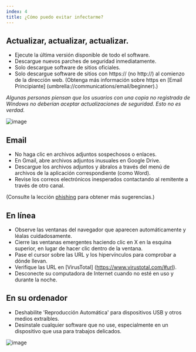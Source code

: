 ```yaml
---
index: 4
title: ¿Cómo puedo evitar infectarme?
---
```

## Actualizar, actualizar, actualizar.

*   Ejecute la última versión disponible de todo el software.
*   Descargue nuevos parches de seguridad inmediatamente.
*   Solo descargue software de sitios oficiales.
*   Solo descargue software de sitios con https:// (no http://) al comienzo de la dirección web. (Obtenga más información sobre https en [Email Principiante] (umbrella://communications/email/beginner).)

*Algunas personas piensan que los usuarios con una copia no registrada de Windows no deberían aceptar actualizaciones de seguridad. Esto no es verdad.*

![image](update.png)

##  Email

*   No haga clic en archivos adjuntos sospechosos o enlaces.
*   En Gmail, abre archivos adjuntos inusuales en Google Drive.
*   Descargue los archivos adjuntos y ábralos a través del menú de archivos de la aplicación correspondiente (como Word).
*   Revise los correos electrónicos inesperados contactando al remitente a través de otro canal.

(Consulte la lección [phishing](umbrella://communications/phishing) para obtener más sugerencias.)

## En línea

*   Observe las ventanas del navegador que aparecen automáticamente y léalas cuidadosamente.
*   Cierre las ventanas emergentes haciendo clic en X en la esquina superior, en lugar de hacer clic dentro de la ventana.
*   Pase el cursor sobre las URL y los hipervínculos para comprobar a dónde llevan.
*   Verifique las URL en [VirusTotal] (https://www.virustotal.com/#url).
*   Desconecte su computadora de Internet cuando no esté en uso y durante la noche.

## En su ordenador

* Deshabilite 'Reproducción Automática' para dispositivos USB y otros medios extraíbles.
* Desinstale cualquier software que no use, especialmente en un dispositivo que usa para trabajos delicados.

![image](malware4.png)